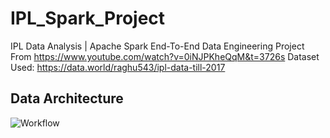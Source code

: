 # IPL_Spark_Project
IPL Data Analysis | Apache Spark End-To-End Data Engineering Project
From https://www.youtube.com/watch?v=0iNJPKheQqM&t=3726s
Dataset Used: https://data.world/raghu543/ipl-data-till-2017

## Data Architecture
![Workflow](https://github.com/user-attachments/assets/6ccef45b-0291-434a-9113-98a54fba3a1b)
